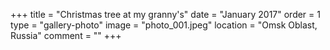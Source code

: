 +++
title = "Christmas tree at my granny's"
date = "January 2017"
order = 1
type = "gallery-photo"
image = "photo_001.jpeg"
location = "Omsk Oblast, Russia"
comment = ""
+++
